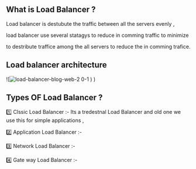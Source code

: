 ## What is Load Balancer ?

Load balancer is destubute the traffic between all the  servers evenly ,

load balancer use several statagys to reduce in comming traffic  to minimize 

to destribute traffice among the all servers to reduce the in comming trafice.

## Load balancer architecture 
![![load-balancer-blog-web-2 0-1](https://github.com/user-attachments/assets/6998e339-c51d-45bd-994e-7cdcdd1eae99)
)
)

## Types OF  Load Balancer ?
1️⃣ Clssic Load Balancer :-
Its a tredestnal Load Balancer and old one 
we use this for simple applications , 

2️⃣ Application Load Balancer :-

3️⃣ Network Load Balancer :-

4️⃣ Gate way Load Balancer :-
